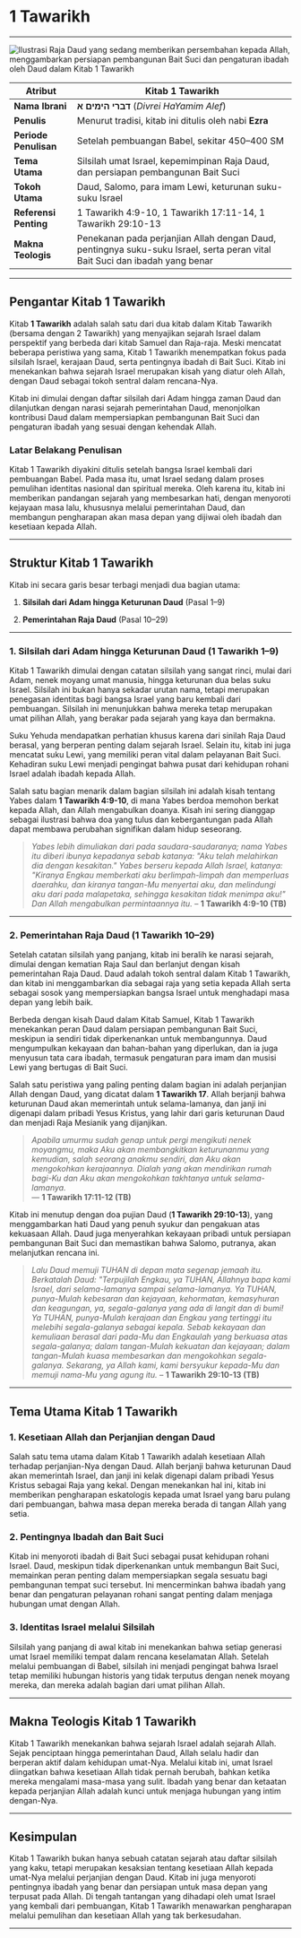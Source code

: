 # 1 Tawarikh

---

![Ilustrasi Raja Daud yang sedang memberikan persembahan kepada Allah, menggambarkan persiapan pembangunan Bait Suci dan pengaturan ibadah oleh Daud dalam Kitab 1 Tawarikh](data/img/alkitab_1_tawarikh.jpg)

| **Atribut** | **Kitab 1 Tawarikh** |
| --- | --- |
| **Nama Ibrani** | **דברי הימים א** (*Divrei HaYamim Alef*) |
| **Penulis** | Menurut tradisi, kitab ini ditulis oleh nabi **Ezra** |
| **Periode Penulisan** | Setelah pembuangan Babel, sekitar 450–400 SM |
| **Tema Utama** | Silsilah umat Israel, kepemimpinan Raja Daud, dan persiapan pembangunan Bait Suci |
| **Tokoh Utama** | Daud, Salomo, para imam Lewi, keturunan suku-suku Israel |
| **Referensi Penting** | 1 Tawarikh 4:9-10, 1 Tawarikh 17:11-14, 1 Tawarikh 29:10-13 |
| **Makna Teologis** | Penekanan pada perjanjian Allah dengan Daud, pentingnya suku-suku Israel, serta peran vital Bait Suci dan ibadah yang benar |

---

## Pengantar Kitab 1 Tawarikh

Kitab **1 Tawarikh** adalah salah satu dari dua kitab dalam Kitab Tawarikh (bersama dengan 2 Tawarikh) yang menyajikan sejarah Israel dalam perspektif yang berbeda dari kitab Samuel dan Raja-raja. Meski mencatat beberapa peristiwa yang sama, Kitab 1 Tawarikh menempatkan fokus pada silsilah Israel, kerajaan Daud, serta pentingnya ibadah di Bait Suci. Kitab ini menekankan bahwa sejarah Israel merupakan kisah yang diatur oleh Allah, dengan Daud sebagai tokoh sentral dalam rencana-Nya.

Kitab ini dimulai dengan daftar silsilah dari Adam hingga zaman Daud dan dilanjutkan dengan narasi sejarah pemerintahan Daud, menonjolkan kontribusi Daud dalam mempersiapkan pembangunan Bait Suci dan pengaturan ibadah yang sesuai dengan kehendak Allah. 

### Latar Belakang Penulisan

Kitab 1 Tawarikh diyakini ditulis setelah bangsa Israel kembali dari pembuangan Babel. Pada masa itu, umat Israel sedang dalam proses pemulihan identitas nasional dan spiritual mereka. Oleh karena itu, kitab ini memberikan pandangan sejarah yang membesarkan hati, dengan menyoroti kejayaan masa lalu, khususnya melalui pemerintahan Daud, dan membangun pengharapan akan masa depan yang dijiwai oleh ibadah dan kesetiaan kepada Allah.

---

## Struktur Kitab 1 Tawarikh

Kitab ini secara garis besar terbagi menjadi dua bagian utama:

1. **Silsilah dari Adam hingga Keturunan Daud** (Pasal 1–9)

2. **Pemerintahan Raja Daud** (Pasal 10–29)

---

### 1. Silsilah dari Adam hingga Keturunan Daud (1 Tawarikh 1–9)

Kitab 1 Tawarikh dimulai dengan catatan silsilah yang sangat rinci, mulai dari Adam, nenek moyang umat manusia, hingga keturunan dua belas suku Israel. Silsilah ini bukan hanya sekadar urutan nama, tetapi merupakan penegasan identitas bagi bangsa Israel yang baru kembali dari pembuangan. Silsilah ini menunjukkan bahwa mereka tetap merupakan umat pilihan Allah, yang berakar pada sejarah yang kaya dan bermakna.

Suku Yehuda mendapatkan perhatian khusus karena dari sinilah Raja Daud berasal, yang berperan penting dalam sejarah Israel. Selain itu, kitab ini juga mencatat suku Lewi, yang memiliki peran vital dalam pelayanan Bait Suci. Kehadiran suku Lewi menjadi pengingat bahwa pusat dari kehidupan rohani Israel adalah ibadah kepada Allah.

Salah satu bagian menarik dalam bagian silsilah ini adalah kisah tentang Yabes dalam **1 Tawarikh 4:9-10**, di mana Yabes berdoa memohon berkat kepada Allah, dan Allah mengabulkan doanya. Kisah ini sering dianggap sebagai ilustrasi bahwa doa yang tulus dan kebergantungan pada Allah dapat membawa perubahan signifikan dalam hidup seseorang.

> *Yabes lebih dimuliakan dari pada saudara-saudaranya; nama Yabes itu diberi ibunya kepadanya sebab katanya: "Aku telah melahirkan dia dengan kesakitan." Yabes berseru kepada Allah Israel, katanya: "Kiranya Engkau memberkati aku berlimpah-limpah dan memperluas daerahku, dan kiranya tangan-Mu menyertai aku, dan melindungi aku dari pada malapetaka, sehingga kesakitan tidak menimpa aku!" Dan Allah mengabulkan permintaannya itu.*
> – **1 Tawarikh 4:9-10 (TB)**

---

### 2. Pemerintahan Raja Daud (1 Tawarikh 10–29)

Setelah catatan silsilah yang panjang, kitab ini beralih ke narasi sejarah, dimulai dengan kematian Raja Saul dan berlanjut dengan kisah pemerintahan Raja Daud. Daud adalah tokoh sentral dalam Kitab 1 Tawarikh, dan kitab ini menggambarkan dia sebagai raja yang setia kepada Allah serta sebagai sosok yang mempersiapkan bangsa Israel untuk menghadapi masa depan yang lebih baik.

Berbeda dengan kisah Daud dalam Kitab Samuel, Kitab 1 Tawarikh menekankan peran Daud dalam persiapan pembangunan Bait Suci, meskipun ia sendiri tidak diperkenankan untuk membangunnya. Daud mengumpulkan kekayaan dan bahan-bahan yang diperlukan, dan ia juga menyusun tata cara ibadah, termasuk pengaturan para imam dan musisi Lewi yang bertugas di Bait Suci.

Salah satu peristiwa yang paling penting dalam bagian ini adalah perjanjian Allah dengan Daud, yang dicatat dalam **1 Tawarikh 17**. Allah berjanji bahwa keturunan Daud akan memerintah untuk selama-lamanya, dan janji ini digenapi dalam pribadi Yesus Kristus, yang lahir dari garis keturunan Daud dan menjadi Raja Mesianik yang dijanjikan.

> *Apabila umurmu sudah genap untuk pergi mengikuti nenek moyangmu, maka Aku akan membangkitkan keturunanmu yang kemudian, salah seorang anakmu sendiri, dan Aku akan mengokohkan kerajaannya. Dialah yang akan mendirikan rumah bagi-Ku dan Aku akan mengokohkan takhtanya untuk selama-lamanya.*  
> — **1 Tawarikh 17:11-12 (TB)**

Kitab ini menutup dengan doa pujian Daud (**1 Tawarikh 29:10-13**), yang menggambarkan hati Daud yang penuh syukur dan pengakuan atas kekuasaan Allah. Daud juga menyerahkan kekayaan pribadi untuk persiapan pembangunan Bait Suci dan memastikan bahwa Salomo, putranya, akan melanjutkan rencana ini.

> *Lalu Daud memuji TUHAN di depan mata segenap jemaah itu. Berkatalah Daud: "Terpujilah Engkau, ya TUHAN, Allahnya bapa kami Israel, dari selama-lamanya sampai selama-lamanya. Ya TUHAN, punya-Mulah kebesaran dan kejayaan, kehormatan, kemasyhuran dan keagungan, ya, segala-galanya yang ada di langit dan di bumi! Ya TUHAN, punya-Mulah kerajaan dan Engkau yang tertinggi itu melebihi segala-galanya sebagai kepala. Sebab kekayaan dan kemuliaan berasal dari pada-Mu dan Engkaulah yang berkuasa atas segala-galanya; dalam tangan-Mulah kekuatan dan kejayaan; dalam tangan-Mulah kuasa membesarkan dan mengokohkan segala-galanya. Sekarang, ya Allah kami, kami bersyukur kepada-Mu dan memuji nama-Mu yang agung itu.*
> – **1 Tawarikh 29:10-13 (TB)**

---

## Tema Utama Kitab 1 Tawarikh

### 1. Kesetiaan Allah dan Perjanjian dengan Daud

Salah satu tema utama dalam Kitab 1 Tawarikh adalah kesetiaan Allah terhadap perjanjian-Nya dengan Daud. Allah berjanji bahwa keturunan Daud akan memerintah Israel, dan janji ini kelak digenapi dalam pribadi Yesus Kristus sebagai Raja yang kekal. Dengan menekankan hal ini, kitab ini memberikan pengharapan eskatologis kepada umat Israel yang baru pulang dari pembuangan, bahwa masa depan mereka berada di tangan Allah yang setia.

### 2. Pentingnya Ibadah dan Bait Suci

Kitab ini menyoroti ibadah di Bait Suci sebagai pusat kehidupan rohani Israel. Daud, meskipun tidak diperkenankan untuk membangun Bait Suci, memainkan peran penting dalam mempersiapkan segala sesuatu bagi pembangunan tempat suci tersebut. Ini mencerminkan bahwa ibadah yang benar dan pengaturan pelayanan rohani sangat penting dalam menjaga hubungan umat dengan Allah.

### 3. Identitas Israel melalui Silsilah

Silsilah yang panjang di awal kitab ini menekankan bahwa setiap generasi umat Israel memiliki tempat dalam rencana keselamatan Allah. Setelah melalui pembuangan di Babel, silsilah ini menjadi pengingat bahwa Israel tetap memiliki hubungan historis yang tidak terputus dengan nenek moyang mereka, dan mereka adalah bagian dari umat pilihan Allah.

---

## Makna Teologis Kitab 1 Tawarikh

Kitab 1 Tawarikh menekankan bahwa sejarah Israel adalah sejarah Allah. Sejak penciptaan hingga pemerintahan Daud, Allah selalu hadir dan berperan aktif dalam kehidupan umat-Nya. Melalui kitab ini, umat Israel diingatkan bahwa kesetiaan Allah tidak pernah berubah, bahkan ketika mereka mengalami masa-masa yang sulit. Ibadah yang benar dan ketaatan kepada perjanjian Allah adalah kunci untuk menjaga hubungan yang intim dengan-Nya.

---

## Kesimpulan

Kitab 1 Tawarikh bukan hanya sebuah catatan sejarah atau daftar silsilah yang kaku, tetapi merupakan kesaksian tentang kesetiaan Allah kepada umat-Nya melalui perjanjian dengan Daud. Kitab ini juga menyoroti pentingnya ibadah yang benar dan persiapan untuk masa depan yang terpusat pada Allah. Di tengah tantangan yang dihadapi oleh umat Israel yang kembali dari pembuangan, Kitab 1 Tawarikh menawarkan pengharapan melalui pemulihan dan kesetiaan Allah yang tak berkesudahan.

---
